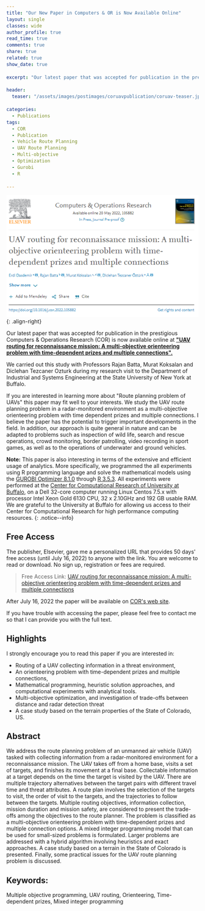 ```yaml
---
title: "Our New Paper in Computers & OR is Now Available Online"
layout: single
classes: wide
author_profile: true
read_time: true
comments: true
share: true
related: true
show_date: true

excerpt: "Our latest paper that was accepted for publication in the prestigious Computers & Operations Research (COR) is now available online."

header:
  teaser: "/assets/images/postimages/coruavpublication/coruav-teaser.jpg"

categories:
  - Publications
tags:
  - COR
  - Publication
  - Vehicle Route Planning
  - UAV Route Planning
  - Multi-objective
  - Optimization
  - Gurobi
  - R

---
```


 ![Screenshot of Journal Paper Page](/assets/images/postimages/coruavpublication/cor-uav.png){: .align-right}

Our latest paper that was accepted for publication in the prestigious Computers & Operations Research (COR) is now available online at **["UAV routing for reconnaissance mission: A multi-objective orienteering problem with time-dependent prizes and multiple connections".](https://www.sciencedirect.com/science/article/pii/S0305054822001526")**

We carried out this study with Professors Rajan Batta, Murat Koksalan and Diclehan Tezcaner Ozturk during my research visit to the Department of Industrial and Systems Engineering at the State University of New York at Buffalo.

If you are interested in learning more about "Route planning problem of UAVs" this paper may fit well to your interests. We study the UAV route planning problem in a radar-monitored environment as a multi-objective orienteering problem with time dependent prizes and multiple connections. I believe the paper has the potential to trigger important developments in the field. In addition, our approach is quite general in nature and can be adapted to problems such as inspection of wild life, search and rescue operations, crowd monitoring, border patrolling, video recording in sport games, as well as to the operations of underwater and ground vehicles.


<i class="far fa-sticky-note"></i> **Note:** This paper is also interesting in terms of the extensive and efficient usage of analytics. More specifically, we programmed the all experiments using R programming language and solve the mathematical models using the [GUROBI Optimizer 8.1.0](https://www.gurobi.com/) through [R 3.5.3](https://www.r-project.org/). All experiments were performed at the [Center for Computational Research of University at Buffalo](http://hdl.handle.net/10477/79221), on a Dell 32-core computer running Linux Centos 7.5.x with processor Intel Xeon Gold 6130 CPU, 32 x 2.10GHz and 192 GB usable RAM. We are grateful to the University at Buffalo for allowing us access to their Center for Computational Research for high performance computing resources.
{: .notice--info}

## Free Access
The publisher, Elsevier, gave me a personalized URL that provides 50 days' free access (until July 16, 2022) to anyone with the link. You are welcome to read or download. No sign up, registration or fees are required.

>Free Access Link: [UAV routing for reconnaissance mission: A multi-objective orienteering problem with time-dependent prizes and multiple connections](https://authors.elsevier.com/c/1f8jK15N8SJMjs)

After July 16, 2022 the paper will be available on [COR's web site](https://www.sciencedirect.com/science/article/pii/S0305054822001526?via%3Dihub).

If you have trouble with accessing the paper, please feel free to contact me so that I can provide you with the full text.

## Highlights

I strongly encourage you to read this paper if you are interested in:
- Routing of a UAV collecting information in a threat environment,
- An orienteering problem with time-dependent prizes and multiple connections,
- Mathematical programming, heuristic solution approaches, and computational experiments with analytical tools.
- Multi-objective optimization, and investigation of trade-offs between distance and radar detection threat
- A case study based on the terrain properties of the State of Colorado, US.


## Abstract

We address the route planning problem of an unmanned air vehicle (UAV) tasked with collecting information from a radar-monitored environment for a reconnaissance mission. The UAV takes off from a home base, visits a set of targets, and finishes its movement at a final base. Collectable information at a target depends on the time the target is visited by the UAV. There are multiple trajectory alternatives between the target pairs with different travel time and threat attributes. A route plan involves the selection of the targets to visit, the order of visit to the targets, and the trajectories to follow between the targets. Multiple routing objectives, information collection, mission duration and mission safety, are considered to present the trade-offs among the objectives to the route planner. The problem is classified as a multi-objective orienteering problem with time-dependent prizes and multiple connection options. A mixed integer programming model that can be used for small-sized problems is formulated. Larger problems are addressed with a hybrid algorithm involving heuristics and exact approaches. A case study based on a terrain in the State of Colorado is presented. Finally, some practical issues for the UAV route planning problem is discussed.

## Keywords:
Multiple objective programming, UAV routing, Orienteering, Time-dependent prizes, Mixed integer programming
